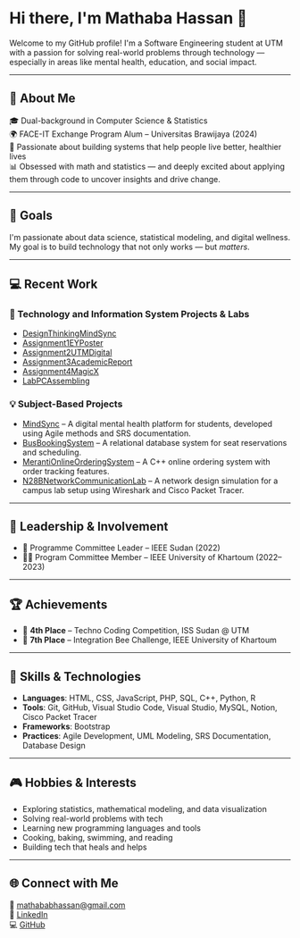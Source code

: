 # Hi there, I'm Mathaba Hassan 👋

Welcome to my GitHub profile! I'm a Software Engineering student at UTM with a passion for solving real-world problems through technology — especially in areas like mental health, education, and social impact.

---

## 📌 About Me

🎓 Dual-background in Computer Science & Statistics  
🌍 FACE-IT Exchange Program Alum – Universitas Brawijaya (2024)  
🧠 Passionate about building systems that help people live better, healthier lives  
📊 Obsessed with math and statistics — and deeply excited about applying them through code to uncover insights and drive change.

---

## 🎯 Goals

I'm passionate about data science, statistical modeling, and digital wellness. My goal is to build technology that not only works — but *matters*.

---

## 💻 Recent Work

### 🌱 Technology and Information System Projects & Labs
- [DesignThinkingMindSync](https://github.com/mathababhassan/SECP1513-Design-Thinking-MindSync)
- [Assignment1EYPoster](https://github.com/mathababhassan/EY-Poster-Group-04)
- [Assignment2UTMDigital](https://github.com/mathababhassan/SECP1513-Industry-Visit-01-UTM-Digital)
- [Assignment3AcademicReport](https://github.com/mathababhassan/SECP1513-Industry-Talk)
- [Assignment4MagicX](https://github.com/mathababhassan/SECP1513-Industry-Visit-02-MagicX)
- [LabPCAssembling](https://github.com/mathababhassan/SECP1513-PC-Assembling-Lab)

### 💡 Subject-Based Projects
- [MindSync](https://github.com/mathababhassan/MindSync) – A digital mental health platform for students, developed using Agile methods and SRS documentation.
- [BusBookingSystem](https://github.com/mathababhassan/BusBookingSystem) – A relational database system for seat reservations and scheduling.
- [MerantiOnlineOrderingSystem](https://github.com/mathababhassan/MerantiOnlineOrderingSystem) – A C++ online ordering system with order tracking features.
- [N28BNetworkCommunicationLab](https://github.com/mathababhassan/N28BNetworkCommunicationLab) – A network design simulation for a campus lab setup using Wireshark and Cisco Packet Tracer.

---

## 🧠 Leadership & Involvement

- 🧠 Programme Committee Leader – IEEE Sudan (2022)  
- 👩‍💻 Program Committee Member – IEEE University of Khartoum (2022–2023)  

---

## 🏆 Achievements

- 🥈 **4th Place** – Techno Coding Competition, ISS Sudan @ UTM  
- 🧠 **7th Place** – Integration Bee Challenge, IEEE University of Khartoum

---

## 🚀 Skills & Technologies

- **Languages**: HTML, CSS, JavaScript, PHP, SQL, C++, Python, R  
- **Tools**: Git, GitHub, Visual Studio Code, Visual Studio, MySQL, Notion, Cisco Packet Tracer  
- **Frameworks**: Bootstrap  
- **Practices**: Agile Development, UML Modeling, SRS Documentation, Database Design

---

## 🎮 Hobbies & Interests

- Exploring statistics, mathematical modeling, and data visualization  
- Solving real-world problems with tech  
- Learning new programming languages and tools  
- Cooking, baking, swimming, and reading  
- Building tech that heals and helps

---

## 🌐 Connect with Me

📩 [mathababhassan@gmail.com](mailto:mathababhassan@gmail.com)  
💼 [LinkedIn](https://www.linkedin.com/in/mathaba-hassan-541a07221/)  
💻 [GitHub](https://github.com/mathababhassan)

